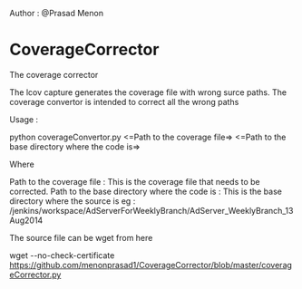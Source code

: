 Author : @Prasad Menon

CoverageCorrector
=================

The coverage corrector

The lcov capture generates the coverage file with wrong surce paths.
The coverage convertor is intended to correct all the wrong paths

Usage : 

python coverageConvertor.py <=Path to the coverage file=> <=Path to the base directory where the code is=>


Where 

Path to the coverage file : This is the coverage file that needs to be corrected.
Path to the base directory where the code is : This is the base directory where the source is eg : /jenkins/workspace/AdServerForWeeklyBranch/AdServer_WeeklyBranch_13Aug2014


The source file can be wget from here

 wget --no-check-certificate  https://github.com/menonprasad1/CoverageCorrector/blob/master/coverageCorrector.py
 
